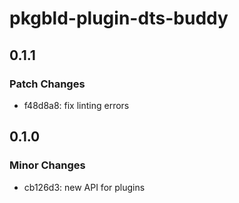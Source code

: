 # pkgbld-plugin-dts-buddy

## 0.1.1

### Patch Changes

- f48d8a8: fix linting errors

## 0.1.0

### Minor Changes

- cb126d3: new API for plugins
